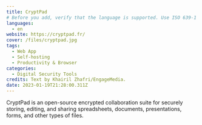 ```yaml
---
title: CryptPad
# Before you add, verify that the language is supported. Use ISO 639-1 code only without country code. ms instead of ms_MY. If the source language is English, do not add to the list.
languages:
  - en
website: https://cryptpad.fr/
cover: /files/cryptpad.jpg
tags:
  - Web App
  - Self-hosting
  - Productivity & Browser
categories:
  - Digital Security Tools
credits: Text by Khairil Zhafri/EngageMedia.
date: 2023-01-19T21:28:00.311Z
---
```

C﻿ryptPad is an open-source encrypted collaboration suite for securely storing, editing, and sharing spreadsheets, documents, presentations, forms, and other types of files.